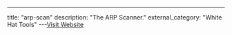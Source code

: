 ---
title: "arp-scan"
description: "The ARP Scanner."
external_category: "White Hat Tools"
---[Visit Website](https://github.com/royhills/arp-scan)

